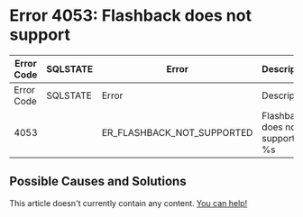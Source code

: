 
# Error 4053: Flashback does not support


| Error Code | SQLSTATE | Error | Description |
| --- | --- | --- | --- |
| Error Code | SQLSTATE | Error | Description |
| 4053 |  | ER_FLASHBACK_NOT_SUPPORTED | Flashback does not support %s %s |




## Possible Causes and Solutions


This article doesn't currently contain any content. [You can help!](/kb/en/writing-and-editing-knowledge-base-articles/)

